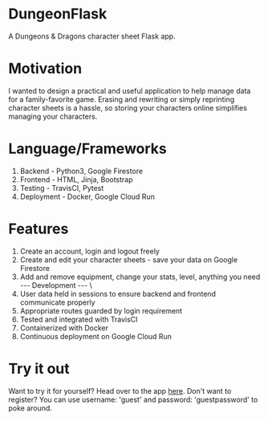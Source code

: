 # DungeonFlask
A Dungeons &amp; Dragons character sheet Flask app.

# Motivation
I wanted to design a practical and useful application to help manage data for a family-favorite game. 
Erasing and rewriting or simply reprinting character sheets is a hassle, so storing your characters online
simplifies managing your characters.

# Language/Frameworks
1) Backend - Python3, Google Firestore
2) Frontend - HTML, Jinja, Bootstrap
3) Testing - TravisCI, Pytest
4) Deployment - Docker, Google Cloud Run

# Features
1) Create an account, login and logout freely
2) Create and edit your character sheets - save your data on Google Firestore
3) Add and remove equipment, change your stats, level, anything you need
--- Development ---  \
4) User data held in sessions to ensure backend and frontend communicate properly
5) Appropriate routes guarded by login requirement
6) Tested and integrated with TravisCI
7) Containerized with Docker
8) Continuous deployment on Google Cloud Run

# Try it out
Want to try it for yourself? Head over to the app [here](https://dungeon-flask-nvxsto2xda-uc.a.run.app).
Don't want to register? You can use username: 'guest' and password: 'guestpassword' to poke around.
